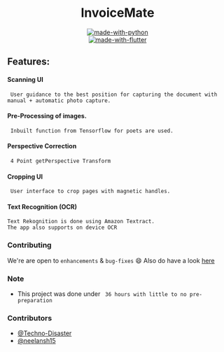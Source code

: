 <div align="center">

<h1>InvoiceMate</h1>

[![made-with-python](https://img.shields.io/badge/Made%20with-Python-ffbf00.svg)](https://www.python.org/)
<br>
[![made-with-flutter](https://img.shields.io/badge/Made%20with-Flutter-6645ff.svg)](https://www.flutter,dev/)
<br>

</div>

## Features:

#### Scanning UI
     User guidance to the best position for capturing the document with manual + automatic photo capture.
####  Pre-Processing of images.
     Inbuilt function from Tensorflow for poets are used.
#### Perspective Correction
     4 Point getPerspective Transform
#### Cropping UI
     User interface to crop pages with magnetic handles.
#### Text Recognition (OCR)
    Text Rekognition is done using Amazon Textract.
    The app also supports on device OCR
    
    
    
### Contributing

 We're are open to `enhancements` & `bug-fixes` :smile: Also do have a look [here](./CONTRIBUTING.md)
 
 ### Note
- This project was done under ` 36 hours with little to no pre-preparation`

### Contributors

- [@Techno-Disaster](https://github.com/Techno-Disaster)
- [@neelansh15](https://github.com/neelansh15)
